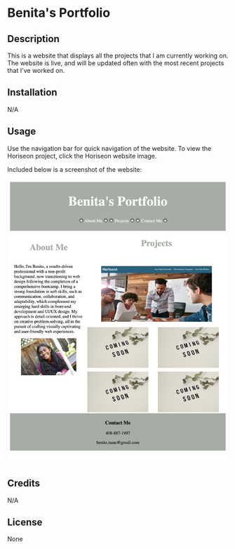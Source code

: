 # Benita's Portfolio

## Description

This is a website that displays all the projects that I am currently working on. The website is live, and will be updated often with the most recent projects that I've worked on. 


## Installation

N/A
## Usage

Use the navigation bar for quick navigation of the website. To view the Horiseon project, click the Horiseon website image. 

Included below is a screenshot of the website:
    
![A picture of Benita's portfolio](./assets/Images/screenshot.png)


## Credits

N/A

## License

None